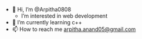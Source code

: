 - 👋 Hi, I’m @Arpitha0808
  - I’m interested in web development 
- 🌱 I’m currently learning c++
- 📫 How to reach me arpitha.anand05@gmail.com
